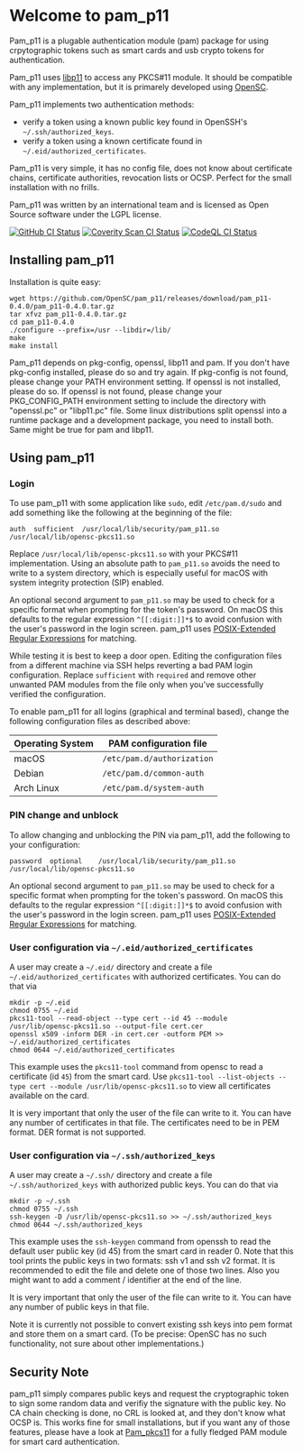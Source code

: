 # Welcome to pam_p11

Pam_p11 is a plugable authentication module (pam) package for using crpytographic tokens such as smart cards and usb crypto tokens for authentication.

Pam_p11 uses [libp11](https://github.com/OpenSC/libp11/) to access any PKCS#11 module. It should be compatible with any implementation, but it is primarely developed using [OpenSC](https://github.com/OpenSC/OpenSC/).

Pam_p11 implements two authentication methods:

- verify a token using a known public key found in OpenSSH's `~/.ssh/authorized_keys`.
- verify a token using a known certificate found in `~/.eid/authorized_certificates`.

Pam_p11 is very simple, it has no config file, does not know about certificate chains, certificate authorities, revocation lists or OCSP. Perfect for the small installation with no frills.

Pam_p11 was written by an international team and is licensed as Open Source software under the LGPL license.

[![GitHub CI Status](https://img.shields.io/github/actions/workflow/status/OpenSC/pam_p11/ci.yml?branch=master&label=Linux%2FmacOS&logo=github)](https://github.com/OpenSC/pam_p11/actions/workflows/ci.yml?branch=master) [![Coverity Scan CI Status](https://img.shields.io/coverity/scan/15452.svg?label=Coverity%20Scan)](https://scan.coverity.com/projects/15452) [![CodeQL CI Status](https://img.shields.io/github/actions/workflow/status/OpenSC/pam_p11/codeql.yml?branch=master&label=CodeQL&logo=github)](https://github.com/OpenSC/pam_p11/actions/workflows/codeql.yml?branch=master)

## Installing pam_p11

Installation is quite easy:

```
wget https://github.com/OpenSC/pam_p11/releases/download/pam_p11-0.4.0/pam_p11-0.4.0.tar.gz
tar xfvz pam_p11-0.4.0.tar.gz
cd pam_p11-0.4.0
./configure --prefix=/usr --libdir=/lib/
make
make install
```

Pam_p11 depends on pkg-config, openssl, libp11 and pam.  If you don't have pkg-config installed, please do so and try again.  If pkg-config is not found, please change your PATH environment setting.  If openssl is not installed, please do so. If openssl is not found, please change your PKG_CONFIG_PATH environment setting to include the directory with "openssl.pc" or "libp11.pc" file. Some linux distributions split openssl into a runtime package and a development package, you need to install both. Same might be true for pam and libp11.

## Using pam_p11

### Login

To use pam_p11 with some application like `sudo`, edit `/etc/pam.d/sudo` and add something like the following at the beginning of the file:

```
auth  sufficient  /usr/local/lib/security/pam_p11.so  /usr/local/lib/opensc-pkcs11.so
```

Replace `/usr/local/lib/opensc-pkcs11.so` with your PKCS#11 implementation. Using an absolute path to `pam_p11.so` avoids the need to write to a system directory, which is especially useful for macOS with system integrity protection (SIP) enabled.

An optional second argument to `pam_p11.so` may be used to check for a specific format when prompting for the token's password. On macOS this defaults to the regular expression `^[[:digit:]]*$` to avoid confusion with the user's password in the login screen. pam_p11 uses [POSIX-Extended Regular Expressions](https://man.openbsd.org/re_format.7) for matching.

While testing it is best to keep a door open. Editing the configuration files from a different machine via SSH helps reverting a bad PAM login configuration. Replace `sufficient` with `required` and remove other unwanted PAM modules from the file only when you've successfully verified the configuration.

To enable pam_p11 for all logins (graphical and terminal based), change the following configuration files as described above:

| Operating System | PAM configuration file     |
| ---------------- | -------------------------- |
| macOS            | `/etc/pam.d/authorization` |
| Debian           | `/etc/pam.d/common-auth`   |
| Arch Linux       | `/etc/pam.d/system-auth`   |

### PIN change and unblock

To allow changing and unblocking the PIN via pam_p11, add the following to your configuration:

```
password  optional    /usr/local/lib/security/pam_p11.so  /usr/local/lib/opensc-pkcs11.so
```

An optional second argument to `pam_p11.so` may be used to check for a specific format when prompting for the token's password. On macOS this defaults to the regular expression `^[[:digit:]]*$` to avoid confusion with the user's password in the login screen. pam_p11 uses [POSIX-Extended Regular Expressions](https://man.openbsd.org/re_format.7) for matching.

### User configuration via `~/.eid/authorized_certificates`

A user may create a `~/.eid/` directory and create a file `~/.eid/authorized_certificates` with authorized certificates. You can do that via

```
mkdir -p ~/.eid
chmod 0755 ~/.eid
pkcs11-tool --read-object --type cert --id 45 --module /usr/lib/opensc-pkcs11.so --output-file cert.cer
openssl x509 -inform DER -in cert.cer -outform PEM >> ~/.eid/authorized_certificates
chmod 0644 ~/.eid/authorized_certificates
```

This example uses the `pkcs11-tool` command from opensc to read a certificate (id `45`) from the smart card. Use `pkcs11-tool --list-objects --type cert --module /usr/lib/opensc-pkcs11.so` to view all certificates available on the card.

It is very important that only the user of the file can write to it. You can have any number of certificates in that file. The certificates need to be in PEM format. DER format is not supported.

### User configuration via `~/.ssh/authorized_keys`

A user may create a `~/.ssh/` directory and create a file `~/.ssh/authorized_keys` with authorized public keys. You can do that via

```
mkdir -p ~/.ssh
chmod 0755 ~/.ssh
ssh-keygen -D /usr/lib/opensc-pkcs11.so >> ~/.ssh/authorized_keys
chmod 0644 ~/.ssh/authorized_keys
```

This example uses the `ssh-keygen` command from openssh to read the default user public key (id 45) from the smart card in reader 0.  Note that this tool prints the public keys in two formats: ssh v1 and ssh v2 format. It is recommended to edit the file and delete one of those two lines. Also you might want to add a comment / identifier at the end of the line.

It is very important that only the user of the file can write to it.  You can have any number of public keys in that file.

Note it is currently not possible to convert existing ssh keys into pem format and store them on a smart card. (To be precise: OpenSC has no such functionality, not sure about other implementations.)

## Security Note

pam_p11 simply compares public keys and request the cryptographic token to sign some random data and verifiy the signature with the public key. No CA chain checking is done, no CRL is looked at, and they don't know what OCSP is. This works fine for small installations, but if you want any of those features, please have a look at [Pam_pkcs11](https://github.com/OpenSC/pam_pkcs11) for a fully fledged PAM module for smart card authentication.

